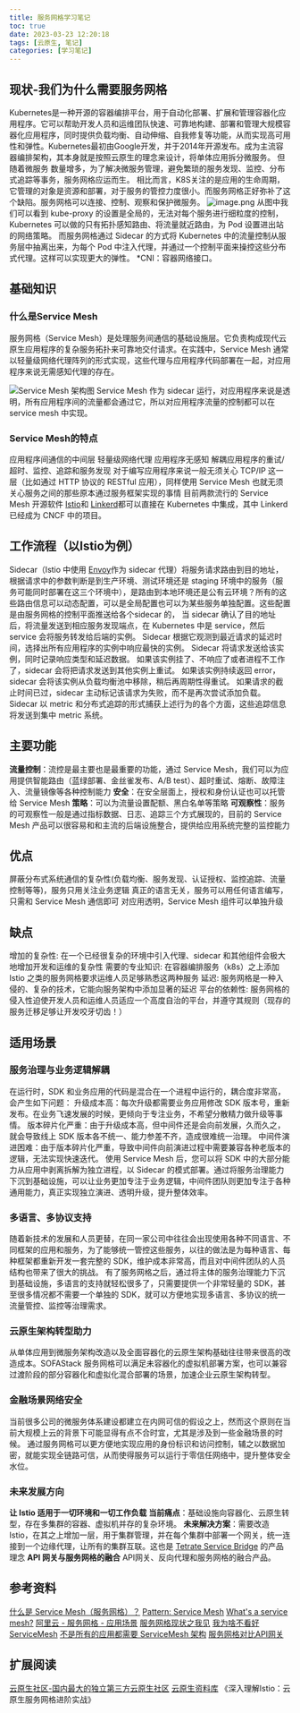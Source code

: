 ```yaml
---
title: 服务网格学习笔记
toc: true
date: 2023-03-23 12:20:18
tags: [云原生, 笔记]
categories: [学习笔记]
---
```


## 现状-我们为什么需要服务网格
Kubernetes是一种开源的容器编排平台，用于自动化部署、扩展和管理容器化应用程序。它可以帮助开发人员和运维团队快速、可靠地构建、部署和管理大规模容器化应用程序，同时提供负载均衡、自动伸缩、自我修复等功能，从而实现高可用性和弹性。Kubernetes最初由Google开发，并于2014年开源发布。成为主流容器编排架构，其本身就是按照云原生的理念来设计，将单体应用拆分微服务。
但随着微服务 数量增多，为了解决微服务管理，避免繁琐的服务发现、监控、分布式追踪等事务，服务网格应运而生。
相比而言，K8S关注的是应用的生命周期，它管理的对象是资源和部署，对于服务的管控力度很小。而服务网格正好弥补了这个缺陷。服务网格可以连接、控制、观察和保护微服务。
![image.png](https://tsunamori.github.io/img/image_1679471507318_0.png)
从图中我们可以看到 kube-proxy 的设置是全局的，无法对每个服务进行细粒度的控制，Kubernetes 可以做的只有拓扑感知路由、将流量就近路由，为 Pod 设置进出站的网络策略。
而服务网格通过 Sidecar 的方式将 Kubernetes 中的流量控制从服务层中抽离出来，为每个 Pod 中注入代理，并通过一个控制平面来操控这些分布式代理。这样可以实现更大的弹性。
*CNI：容器网络接口。

## 基础知识

### 什么是Service Mesh
服务网格（Service Mesh）是处理服务间通信的基础设施层。它负责构成现代云原生应用程序的复杂服务拓扑来可靠地交付请求。在实践中，Service Mesh 通常以轻量级网络代理阵列的形式实现，这些代理与应用程序代码部署在一起，对应用程序来说无需感知代理的存在。

![Service Mesh 架构图](https://tsunamori.github.io/img/service-mesh-arch.png)
Service Mesh 作为 sidecar 运行，对应用程序来说是透明，所有应用程序间的流量都会通过它，所以对应用程序流量的控制都可以在 service mesh 中实现。

### Service Mesh的特点
应用程序间通信的中间层
轻量级网络代理
应用程序无感知
解耦应用程序的重试/超时、监控、追踪和服务发现
对于编写应用程序来说一般无须关心 TCP/IP 这一层（比如通过 HTTP 协议的 RESTful 应用），同样使用 Service Mesh 也就无须关心服务之间的那些原本通过服务框架实现的事情
目前两款流行的 Service Mesh 开源软件 [Istio](https://istio.io)和 [Linkerd](https://linkerd.io)都可以直接在 Kubernetes 中集成，其中 Linkerd 已经成为 CNCF 中的项目。

## 工作流程（以Istio为例）
Sidecar（Istio 中使用 [Envoy](https://envoyproxy.io)作为 sidecar 代理）将服务请求路由到目的地址，根据请求中的参数判断是到生产环境、测试环境还是 staging 环境中的服务（服务可能同时部署在这三个环境中），是路由到本地环境还是公有云环境？所有的这些路由信息可以动态配置，可以是全局配置也可以为某些服务单独配置。这些配置是由服务网格的控制平面推送给各个sidecar 的，
当 sidecar 确认了目的地址后，将流量发送到相应服务发现端点，在 Kubernetes 中是 service，然后 service 会将服务转发给后端的实例。
Sidecar 根据它观测到最近请求的延迟时间，选择出所有应用程序的实例中响应最快的实例。
Sidecar 将请求发送给该实例，同时记录响应类型和延迟数据。
如果该实例挂了、不响应了或者进程不工作了，sidecar 会将把请求发送到其他实例上重试。
如果该实例持续返回 error，sidecar 会将该实例从负载均衡池中移除，稍后再周期性得重试。
如果请求的截止时间已过，sidecar 主动标记该请求为失败，而不是再次尝试添加负载。
Sidecar 以 metric 和分布式追踪的形式捕获上述行为的各个方面，这些追踪信息将发送到集中 metric 系统。

## 主要功能
**流量控制**：流控是最主要也是最重要的功能，通过 Service Mesh，我们可以为应用提供智能路由（蓝绿部署、金丝雀发布、A/B test）、超时重试、熔断、故障注入、流量镜像等各种控制能力
**安全**：在安全层面上，授权和身份认证也可以托管给 Service Mesh
**策略**：可以为流量设置配额、黑白名单等策略
**可观察性**：服务的可观察性一般是通过指标数据、日志、追踪三个方式展现的，目前的 Service Mesh 产品可以很容易和和主流的后端设施整合，提供给应用系统完整的监控能力

## 优点
屏蔽分布式系统通信的复杂性(负载均衡、服务发现、认证授权、监控追踪、流量控制等等)，服务只用关注业务逻辑
真正的语言无关，服务可以用任何语言编写，只需和 Service Mesh 通信即可
对应用透明，Service Mesh 组件可以单独升级

## 缺点
增加的复杂性: 在一个已经很复杂的环境中引入代理、sidecar 和其他组件会极大地增加开发和运维的复杂性
需要的专业知识: 在容器编排服务（k8s）之上添加 Istio 之类的服务网格要求运维人员足够熟悉这两种服务
延迟: 服务网格是一种入侵的、复杂的技术，它能向服务架构中添加显著的延迟
平台的依赖性: 服务网格的侵入性迫使开发人员和运维人员适应一个高度自治的平台，并遵守其规则（现存的服务迁移足够让开发咬牙切齿！）

## 适用场景

### 服务治理与业务逻辑解耦
在运行时，SDK 和业务应用的代码是混合在一个进程中运行的，耦合度非常高，会产生如下问题：
升级成本高：每次升级都需要业务应用修改 SDK 版本号，重新发布。在业务飞速发展的时候，更倾向于专注业务，不希望分散精力做升级等事情。
版本碎片化严重：由于升级成本高，但中间件还是会向前发展，久而久之，就会导致线上 SDK 版本各不统一、能力参差不齐，造成很难统一治理。
中间件演进困难：由于版本碎片化严重，导致中间件向前演进过程中需要兼容各种老版本的逻辑，无法实现快速迭代。
使用 Service Mesh 后，您可以将 SDK 中的大部分能力从应用中剥离拆解为独立进程，以 Sidecar 的模式部署。通过将服务治理能力下沉到基础设施，可以让业务更加专注于业务逻辑，中间件团队则更加专注于各种通用能力，真正实现独立演进、透明升级，提升整体效率。

### 多语言、多协议支持
随着新技术的发展和人员更替，在同一家公司中往往会出现使用各种不同语言、不同框架的应用和服务，为了能够统一管控这些服务，以往的做法是为每种语言、每种框架都重新开发一套完整的 SDK，维护成本非常高，而且对中间件团队的人员结构也带来了很大的挑战。
有了服务网格之后，通过将主体的服务治理能力下沉到基础设施，多语言的支持就轻松很多了，只需要提供一个非常轻量的 SDK，甚至很多情况都不需要一个单独的 SDK，就可以方便地实现多语言、多协议的统一流量管控、监控等治理需求。

### 云原生架构转型助力
从单体应用到微服务架构改造以及全面容器化的云原生架构基础往往带来很高的改造成本。SOFAStack 服务网格可以满足未容器化的虚拟机部署方案，也可以兼容过渡阶段的部分容器化和虚拟化混合部署的场景，加速企业云原生架构转型。

### 金融场景网络安全
当前很多公司的微服务体系建设都建立在内网可信的假设之上，然而这个原则在当前大规模上云的背景下可能显得有点不合时宜，尤其是涉及到一些金融场景的时候。
通过服务网格可以更方便地实现应用的身份标识和访问控制，辅之以数据加密，就能实现全链路可信，从而使得服务可以运行于零信任网络中，提升整体安全水位。

### 未来发展方向
**让 Istio 适用于一切环境和一切工作负载**
**当前痛点**：基础设施向容器化、云原生转型，存在多集群的容器、虚拟机并存的复杂环境。
**未来解决方案**：需要改造Istio，在其之上增加一层，用于集群管理，并在每个集群中部署一个网关，统一连接到一个边缘代理，让所有的集群互联。这也是 [Tetrate Service Bridge](https://www.tetrate.io/tetrate-service-bridge/) 的产品理念
**API 网关与服务网格的融合**
API网关、反向代理和服务网格的融合产品。

## 参考资料
[什么是 Service Mesh（服务网格）？](https://jimmysong.io/blog/what-is-a-service-mesh/)
[Pattern: Service Mesh](https://philcalcado.com/2017/08/03/pattern_service_mesh.html)
[What's a service mesh?](https://www.redhat.com/en/topics/microservices/what-is-a-service-mesh)
[阿里云 - 服务网格 - 应用场景](https://help.aliyun.com/document_detail/200296.html)
[服务网格现状之我见](https://jimmysong.io/blog/service-mesh-insight/)
[我为啥不看好 ServiceMesh](https://cloud.tencent.com/developer/article/1400578)
[不是所有的应用都需要 ServiceMesh 架构](https://cloud.tencent.com/developer/news/846981)
[服务网格对比API网关](https://jimmysong.io/kubernetes-handbook/usecases/service-mesh-vs-api-gateway.html)

## 扩展阅读
[云原生社区-国内最大的独立第三方云原生社区](https://cloudnative.to/)
[云原生资料库](https://lib.jimmysong.io)
《深入理解Istio：云原生服务网格进阶实战》